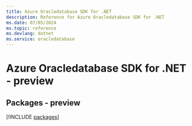 ```yaml
---
title: Azure Oracledatabase SDK for .NET
description: Reference for Azure Oracledatabase SDK for .NET
ms.date: 07/05/2024
ms.topic: reference
ms.devlang: dotnet
ms.service: oracledatabase
---
```

# Azure Oracledatabase SDK for .NET - preview
## Packages - preview
[!INCLUDE [packages](oracledatabase-index.md)]